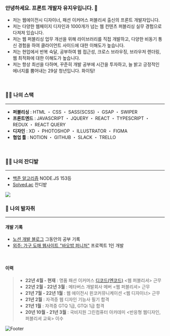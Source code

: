 ### 안녕하세요. 프론트 개발자 유지우입니다. 👋
- 저는 웹에이전시 디자이너, 패션 이커머스 퍼블리셔 출신의 프론트 개발자입니다.
- 저는 다양한 웹페이지 디자인과 1000개가 넘는 웹 컨텐츠 퍼블리싱 실무 경험으로 다져져 있습니다.
- 저는 웹 퍼블리싱 업무 개선을 위해 라이브러리를 직접 개발하고, 다양한 비동기 통신 경험을 하여 클라이언트 사이드에 대한 이해도가 높습니다.
- 저는 현업에서 반복 숙달, 공부하여 웹 접근성, 크로스 브라우징, 브라우저 렌더링, 웹 최적화에 대한 이해도가 높습니다.
- 저는 항상 최선을 다하며, 꾸준히 개발 공부에 시간을 투자하고, 늘 밝고 긍정적인 에너지를 뿜어내는 29살 청년입니다. 화이팅!
<br>

### :technologist: 나의 스택
---
- **퍼블리싱** : HTML ・ CSS ・ SASS(SCSS) ・ GSAP ・ SWIPER
- **프론트엔드** : JAVASCRIPT ・ JQUERY ・ REACT ・ TYPESCRIPT ・ REDUX ・ REACT QUERY
- **디자인** : XD ・ PHOTOSHOP ・ ILLUSTRATOR ・ FIGMA
- **협업 툴** : NOTION ・ GITHUB ・ SLACK ・ TRELLO

<br>

### :farmer: 나의 잔디밭
---
- [백준 알고리즘](https://www.acmicpc.net/user/yuziwoo) NODE.JS 153등
- [Solved.ac](https://solved.ac/profile/yuziwoo) 잔디밭
<img src="http://mazandi.herokuapp.com/api?handle=yuziwoo&theme=cold"/>

<br>

### :running: 나의 발자취
---
#### 개발 기록
- [노션 개발 블로그](https://yuziwoo2.notion.site/2bed422b7e794256a1904641acca0585) 그동안의 공부 기록
- [외주: 가구 도매 웹사이트 "바오밥 퍼니처"](http://www.designgagu.co.kr) 프로젝트 1인 개발
<br>

#### 이력
> - **22년 4월 - 현재** : 명품 패션 이커머스 [디코드(엔코드)](https://www.itsdcode.com/) <웹 퍼블리셔> 근무
> - **22년 2월 - 22년 3월** : 메타버스 개발회사 메버 <웹 퍼블리셔> 근무
> - **21년 7월 - 22년 1월** : 웹 에이전시 윈코커뮤니케이션 <웹 디자이너> 근무
> - **21년 2월** : 자격증 웹 디자인 기능사 필기 합격
> - **21년 1월** : 자격증 GTQ 1급, GTQi 1급 합격
> - **20년 10월 - 21년 3월** : 국비지원 그린컴퓨터 아카데미 <반응형 웹디자인, 퍼블리셔 교육> 이수
 

![Footer](https://capsule-render.vercel.app/api?type=waving&color=gradient&height=200&section=footer)
